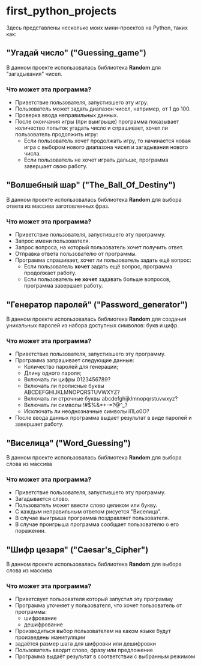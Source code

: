 # first_python_projects

Здесь представлены несколько моих мини-проектов на Python, таких как:

## "Угадай число" ("Guessing_game") <br />
В данном проекте использовалась библиотека __Random__ для "загадывания" чисел.<br />
### Что может эта программа?
* Приветствие пользователя, запустившего эту игру.
* Пользователь может задать диапазон чисел, например, от 1 до 100.
* Проверка ввода неправильных данных.
* После окончания игры (при выигрыше) программа показывает количество попыток угадать число и спрашивает, хочет ли пользователь продолжить игру:
  * Если пользователь хочет продолжать игру, то начинается новая игра с выбором нового диапазона чисел и загадывания нового числа.
  * Если пользователь не хочет играть дальше, программа завершает свою работу.

## "Волшебный шар" ("The_Ball_Of_Destiny") <br />
В данном проекте использовалась библиотека __Random__ для выбора ответа из массива заготовленных фраз.<br />
### Что может эта программа?
* Приветствие пользователя, запустившего эту программу.
* Запрос имени пользователя.
* Запрос вопроса, на который пользователь хочет получить ответ.
* Отправка ответа пользователю от программы.
* Программа спрашивает, хочет ли пользователь задать ещё вопрос:
  * Если пользователь __хочет__ задать ещё вопрос, программа продолжает работу.
  * Если пользователь __не хочет__ задавать больше вопросов, программа завершает работу.

## "Генератор паролей" ("Password_generator") <br />
В данном проекте использовалась библиотека __Random__ для создания уникальных паролей из набора доступных символов: букв и цифр.<br />
### Что может эта программа?
* Приветствие пользователя, запустившего эту программу.
* Программа запрашивает следующие данные:
  * Количество паролей для генерации;
  * Длину одного пароля;
  * Включать ли цифры 0123456789?
  * Включать ли прописные буквы ABCDEFGHIJKLMNOPQRSTUVWXYZ?
  * Включать ли строчные буквы abcdefghijklmnopqrstuvwxyz?
  * Включать ли символы !#$%&*+-=?@^_?
  * Исключать ли неоднозначные символы il1Lo0O?
* После ввода данных программа выдает результат в виде паролей и завершает работу.


## "Виселица" ("Word_Guessing") <br />
В данном проекте использовалась библиотека __Random__ для выбора слова из массива<br />
### Что может эта программа?
* Приветствие пользователя, запустившего эту программу.
* Загадывается слово.
* Пользователь может ввести слово целиком или букву.
* С каждым неправильным ответом рисуется "Виселица".
* В случае выигрыша программа поздравляет пользователя.
* В случае проигрыша программа сообщает пользователю о его поражении.


## "Шифр цезаря" ("Caesar's_Cipher") <br />
В данном проекте использовалась библиотека __Random__ для выбора слова из массива<br />
### Что может эта программа?
* Приветсвует пользователя который запустил эту программу
* Программа уточняет у пользователя, что хочет пользователь от программы:
  * шифрование
  * дешифрование
* Производиться выбор пользователем на каком языке будут произведены манипуляции
* задаётся размер шага для шифровки или дешифровки
* Пользователь вводит слово, фразу или предложение
* Программа выдаёт результат в соответствии с выбранным режимом



